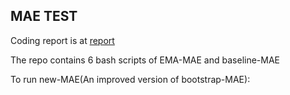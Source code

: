 ## MAE TEST

Coding report is at [report](/Report/report.pdf)


The repo contains 6 bash scripts of EMA-MAE and baseline-MAE 

To run new-MAE(An improved version of bootstrap-MAE): 

```

```